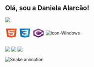 ## Olá, sou a Daniela Alarcão!


  <a href="https://github.com/danialarcao">
  <img height="180em" src="https://github-readme-stats.vercel.app/api?username=danialarcao&show_icons=true&theme=synthwave&include_all_commits=true&count_private=true"/>
  <link rel="stylesheet" href="https://cdn.jsdelivr.net/gh/devicons/devicon@v2.15.1/devicon.min.css">
 <a href="https://tenor.com/view/cyrentec-sci-fi-owl-white-faced-scops-owl-anthro-gif-25279321"></a>

<div style="display: inline_block"><br>
  <img align="center" alt="Icon-HTML" height="30" width="40" src="https://raw.githubusercontent.com/devicons/devicon/master/icons/html5/html5-original.svg">
  <img align="center" alt="Icon-CSS" height="30" width="40" src="https://raw.githubusercontent.com/devicons/devicon/master/icons/css3/css3-original.svg">
  <img align="center" alt="Icon-Csharp" height="30" width="40" src="https://raw.githubusercontent.com/devicons/devicon/master/icons/csharp/csharp-original.svg">
  <img align="center" alt="Icon-Windows" height="30" width="40" src="https://cdn.jsdelivr.net/gh/devicons/devicon/icons/windows8/windows8-original.svg"> 
</div>
  
  ##
  
  <div> 
 <a href="www.linkedin.com/in/danielaalarcão" target="_blank"><img src="https://img.shields.io/badge/-LinkedIn-%230077B5?style=for-the-badge&logo=linkedin&logoColor=white" target="_blank"></a> 
  <a href = "mailto:danielaalarcao21@gmail.com"><img src="https://img.shields.io/badge/Gmail-D14836?style=for-the-badge&logo=gmail&logoColor=white"></a>
  <a href="https://instagram.com/daniela_alarcao" target="_blank"><img src="https://img.shields.io/badge/-Instagram-%23E4405F?style=for-the-badge&logo=instagram&logoColor=white" target="_blank"></a>
  
   ![Snake animation](https://github.com/danialarcao/danialarcao/blob/output/github-contribution-grid-snake.svg)
 
</div>
